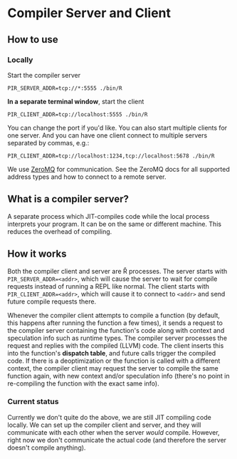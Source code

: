 # Compiler Server and Client

## How to use

### Locally

Start the compiler server

```
PIR_SERVER_ADDR=tcp://*:5555 ./bin/R
```

**In a separate terminal window**, start the client

```
PIR_CLIENT_ADDR=tcp://localhost:5555 ./bin/R
```

You can change the port if you'd like. You can also start multiple clients for one server. And you can have one client connect to multiple servers separated by commas, e.g.:

```
PIR_CLIENT_ADDR=tcp://localhost:1234,tcp://localhost:5678 ./bin/R
```

We use [ZeroMQ](https://zeromq.org) for communication. See the ZeroMQ docs for all supported address types and how to connect to a remote server.

## What is a compiler server?

A separate process which JIT-compiles code while the local process interprets your program. It can be on the same or different machine. This reduces the overhead of compiling.

## How it works

Both the compiler client and server are Ř processes. The server starts with `PIR_SERVER_ADDR=<addr>`, which will cause the server to wait for compile requests instead of running a REPL like normal. The client starts with `PIR_CLIENT_ADDR=<addr>`, which will cause it to connect to `<addr>` and send future compile requests there.

Whenever the compiler client attempts to compile a function (by default, this happens after running the function a few times), it sends a request to the compiler server containing the function's code along with context and speculation info such as runtime types. The compiler server processes the request and replies with the compiled (LLVM) code. The client inserts this into the function's **dispatch table**, and future calls trigger the compiled code. If there is a deoptimization or the function is called with a different context, the compiler client may request the server to compile the same function again, with new context and/or speculation info (there's no point in re-compiling the function with the exact same info).

### Current status

Currently we don't quite do the above, we are still JIT compiling code locally. We can set up the compiler client and server, and they will communicate with each other when the server *would* compile. However, right now we don't communicate the actual code (and therefore the server doesn't compile anything).

